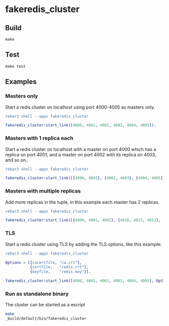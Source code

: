 # fakeredis_cluster

## Build

```shell
make
```

## Test

```shell
make test
```

## Examples

### Masters only

Start a redis cluster on localhost using port 4000-4005 as masters only.

```erlang
rebar3 shell --apps fakeredis_cluster

fakeredis_cluster:start_link([4000, 4001, 4002, 4003, 4004, 4005]).
```

### Masters with 1 replica each

Start a redis cluster on localhost with a master on port 4000 which has a replica on port 4001,
and a master on port 4002 with its replica on 4003, and so on..

```erlang
rebar3 shell --apps fakeredis_cluster

fakeredis_cluster:start_link([{4000, 4001}, {4002, 4003}, {4004, 4005}]).
```

### Masters with multiple replicas

Add more replicas in the tuple, in this example each master has 2 replicas.

```erlang
rebar3 shell --apps fakeredis_cluster

fakeredis_cluster:start_link([{4000, 4001, 4002}, {4010, 4011, 4012},  {4020, 4021, 4022}]).
```

### TLS

Start a redis cluster using TLS by adding the TLS options, like this example:

```erlang
rebar3 shell --apps fakeredis_cluster

Options = [{cacertfile, "ca.crt"},
           {certfile,   "redis.crt"},
           {keyfile,    "redis.key"}].

fakeredis_cluster:start_link([4000, 4001, 4002, 4003, 4004, 4005], Options).
```

### Run as standalone binary

The cluster can be started as a escript

```bash
make
_build/default/bin/fakeredis_cluster
```
